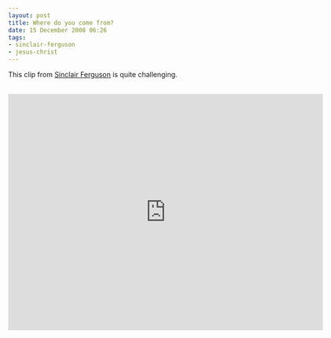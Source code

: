 ```yaml
---
layout: post
title: Where do you come from?
date: 15 December 2008 06:26
tags:
- sinclair-ferguson
- jesus-christ
---
```

This clip from [Sinclair Ferguson](http://en.wikipedia.org/wiki/Sinclair_Ferguson) is quite challenging.<br><br>
<iframe width="640" height="480" src="http://www.youtube.com/embed/qlv3tTQunJI?rel=0" frameborder="0" allowfullscreen></iframe>
